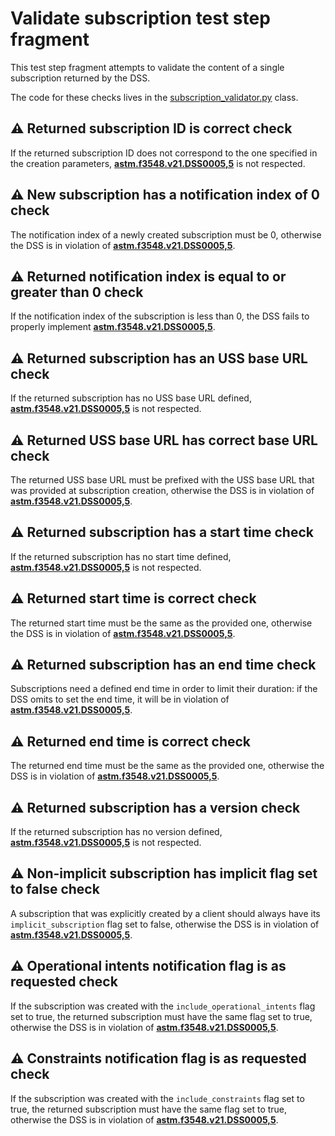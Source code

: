 # Validate subscription test step fragment

This test step fragment attempts to validate the content of a single subscription returned by the DSS.

The code for these checks lives in the [subscription_validator.py](../../../validators/subscription_validator.py) class.

## ⚠️ Returned subscription ID is correct check

If the returned subscription ID does not correspond to the one specified in the creation parameters,
**[astm.f3548.v21.DSS0005,5](../../../../../../../requirements/astm/f3548/v21.md)** is not respected.

## ⚠️ New subscription has a notification index of 0 check

The notification index of a newly created subscription must be 0, otherwise the DSS is in violation of **[astm.f3548.v21.DSS0005,5](../../../../../../../requirements/astm/f3548/v21.md)**.

## ⚠️ Returned notification index is equal to or greater than 0 check

If the notification index of the subscription is less than 0, the DSS fails to properly implement **[astm.f3548.v21.DSS0005,5](../../../../../../../requirements/astm/f3548/v21.md)**.

## ⚠️ Returned subscription has an USS base URL check

If the returned subscription has no USS base URL defined, **[astm.f3548.v21.DSS0005,5](../../../../../../../requirements/astm/f3548/v21.md)** is not respected.

## ⚠️ Returned USS base URL has correct base URL check

The returned USS base URL must be prefixed with the USS base URL that was provided at subscription creation, otherwise the DSS is in violation of **[astm.f3548.v21.DSS0005,5](../../../../../../../requirements/astm/f3548/v21.md)**.

## ⚠️ Returned subscription has a start time check

If the returned subscription has no start time defined, **[astm.f3548.v21.DSS0005,5](../../../../../../../requirements/astm/f3548/v21.md)** is not respected.

## ⚠️ Returned start time is correct check

The returned start time must be the same as the provided one, otherwise the DSS is in violation of **[astm.f3548.v21.DSS0005,5](../../../../../../../requirements/astm/f3548/v21.md)**.

## ⚠️ Returned subscription has an end time check

Subscriptions need a defined end time in order to limit their duration: if the DSS omits to set the end time, it will be in violation of **[astm.f3548.v21.DSS0005,5](../../../../../../../requirements/astm/f3548/v21.md)**.

## ⚠️ Returned end time is correct check

The returned end time must be the same as the provided one, otherwise the DSS is in violation of **[astm.f3548.v21.DSS0005,5](../../../../../../../requirements/astm/f3548/v21.md)**.

## ⚠️ Returned subscription has a version check

If the returned subscription has no version defined, **[astm.f3548.v21.DSS0005,5](../../../../../../../requirements/astm/f3548/v21.md)** is not respected.

## ⚠️ Non-implicit subscription has implicit flag set to false check

A subscription that was explicitly created by a client should always have its `implicit_subscription` flag set to false,
otherwise the DSS is in violation of **[astm.f3548.v21.DSS0005,5](../../../../../../../requirements/astm/f3548/v21.md)**.

## ⚠️ Operational intents notification flag is as requested check

If the subscription was created with the `include_operational_intents` flag set to true, the returned subscription must have the same flag set to true, otherwise the DSS is in violation of **[astm.f3548.v21.DSS0005,5](../../../../../../../requirements/astm/f3548/v21.md)**.

## ⚠️ Constraints notification flag is as requested check

If the subscription was created with the `include_constraints` flag set to true, the returned subscription must have the same flag set to true, otherwise the DSS is in violation of **[astm.f3548.v21.DSS0005,5](../../../../../../../requirements/astm/f3548/v21.md)**.

